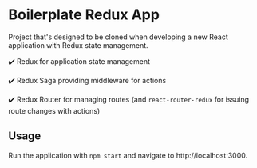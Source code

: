 # Boilerplate Redux App
Project that's designed to be cloned when developing a new React application with Redux state management.

✔️ Redux for application state management

✔️ Redux Saga providing middleware for actions

✔️ Redux Router for managing routes (and `react-router-redux` for issuing route changes with actions)

## Usage
Run the application with `npm start` and navigate to http://localhost:3000.

